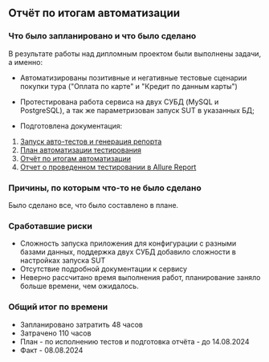 ## Отчёт по итогам автоматизации

### Что было запланировано и что было сделано

В результате работы над дипломным проектом были выполнены задачи, а именно:

- Автоматизированы позитивные и негативные тестовые сценарии покупки тура ("Оплата по карте" и "Кредит по данным карты")

- Протестирована работа сервиса на двух СУБД (MySQL и PostgreSQL), а так же параметризован запуск SUT в указанных БД;

- Подготовлена документация:
1. [Запуск авто-тестов и генерация репорта](https://github.com/Katkutia/QA-Diplom/blob/main/README.md)
2. [План автоматизации тестирования](https://github.com/Katkutia/QA-Diplom/blob/main/documents/Plan.md)
3. [Отчёт по итогам автоматизации](https://github.com/Katkutia/QA-Diplom/blob/main/documents/Summary.md) 
4. [Отчет о проведенном тестировании в Allure Report](https://github.com/Katkutia/QA-Diplom/blob/main/documents/Report.md)


### Причины, по которым что-то не было сделано

Было сделано все, что было составлено в плане.

### Сработавшие риски

- Сложность запуска приложения для конфигурации с разными базами данных, поддержка двух СУБД добавило сложности в настройках запуска SUT
- Отсутствие подробной документации к сервису
- Неверно рассчитано время выполнения работ, планирование заняло больше времени, чем ожидалось.

### Общий итог по времени
- Запланировано затратить 48 часов
- Затрачено 110 часов
- План - по исполнению тестов и подготовка отчёта - до 14.08.2024
- Факт - 08.08.2024
 